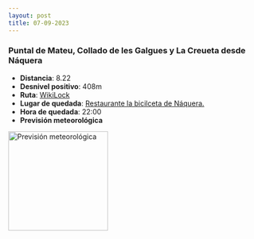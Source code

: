 ```yaml
---
layout: post
title: 07-09-2023
---
```


### Puntal de Mateu, Collado de les Galgues y La Creueta desde Náquera

- **Distancia**: 8.22
- **Desnivel positivo**: 408m
- **Ruta**: [WikiLock](https://es.wikiloc.com/rutas-senderismo/puntal-de-mateu-collado-de-les-galgues-y-la-creueta-desde-naquera-146288370)
- **Lugar de quedada**: [Restaurante la bicilceta de Náquera.](https://goo.gl/maps/yt3f3BbYX47iZDVQ7)
- **Hora de quedada**:  22:00
- **Previsión meteorológica**
<img src="public/images/tiempo_20230907" alt="Previsión meteorológica" width="200" />